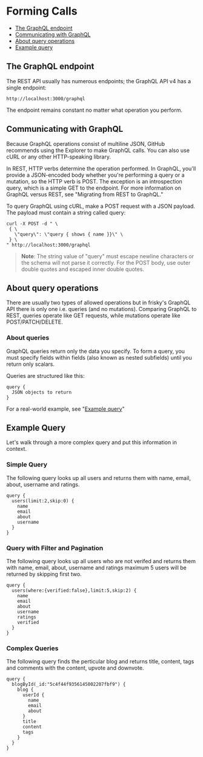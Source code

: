 # Forming Calls

 - [The GraphQL endpoint](#the-graphql-endpoint)  
 - [Communicating with GraphQL](#communicating-with-graphql)  
 - [About query operations](#about-query-operations)  
 - [Example query](#example-query)

## The GraphQL endpoint
The REST API usually has numerous endpoints; the GraphQL API v4 has a single endpoint:
```
http://localhost:3000/graphql
```
The endpoint remains constant no matter what operation you perform.

## Communicating with GraphQL
Because GraphQL operations consist of multiline JSON, GitHub recommends using the Explorer to make GraphQL calls. You can also use cURL or any other HTTP-speaking library. 
   
In REST, HTTP verbs determine the operation performed. In GraphQL, you'll provide a JSON-encoded body whether you're performing a query or a mutation, so the HTTP verb is POST. The exception is an introspection query, which is a simple GET to the endpoint. For more information on GraphQL versus REST, see "Migrating from REST to GraphQL."  
  
To query GraphQL using cURL, make a POST request with a JSON payload. The payload must contain a string called query:
```
curl -X POST -d " \
 { \
   \"query\": \"query { shows { name }}\" \
 } \
" http://localhost:3000/graphql

```

> **Note**: The string value of "query" must escape newline characters or the schema will not parse it correctly. For the POST body, use outer double quotes and escaped inner double quotes.

## About query operations
There are usually two types of allowed operations but in frisky's GraphQL API there is only one i.e. queries (and no mutations). Comparing GraphQL to REST, queries operate like GET requests, while mutations operate like POST/PATCH/DELETE.  
  
### About queries
GraphQL queries return only the data you specify. To form a query, you must specify fields within fields (also known as nested subfields) until you return only scalars.
  
Queries are structured like this:  
  
```
query {
  JSON objects to return
}
```
For a real-world example, see "[Example query](#example-query)"


## Example Query
Let's walk through a more complex query and put this information in context.  
  
### Simple Query
The following query looks up all users and returns them with name, email, about, username and ratings.
  
```
query {
  users(limit:2,skip:0) {
    name
    email
    about
    username
  }
}
```

### Query with Filter and Pagination

The following query looks up all users who are not verifed and returns them with name, email, about, username and ratings maximum 5 users will be returned by skipping first two.
  
```
query {
  users(where:{verified:false},limit:5,skip:2) {
    name
    email
    about
    username
    ratings
    verified
  }
}
```

### Complex Queries

The following query finds the perticular blog and returns title, content, tags and comments with the content, upvote and downvote.
```
query {
  blogById(_id:"5c4f44f9356145002207fbf9") {
    blog {
      userId {
        name
        email
        about
      }
      title
      content
      tags
    }
  }
}
```